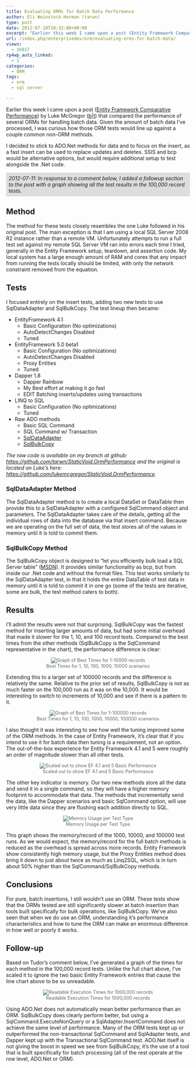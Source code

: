```yaml
---
title: Evaluating ORMs for Batch Data Performance
author: Eli Weinstock-Herman (tarwn)
type: post
date: 2012-07-10T10:32:00+00:00
excerpt: "Earlier this week I came upon a post (Entity Framework Comparative Performance) by Luke McGregor that compared the performance of several ORMs for handling batch data. Given the amount of batch data I've processed, I was curious how those ORM tests would line up against a couple common non-ORM methods."
url: /index.php/enterprisedev/orm/evaluating-orms-for-batch-data/
views:
  - 16017
rp4wp_auto_linked:
  - 1
categories:
  - ORM
tags:
  - orm
  - sql server

---
```

Earlier this week I came upon a post ([Entity Framework Comparative Performance][1]) by Luke McGregor ([b][2]|[t][3]) that compared the performance of several ORMs for handling batch data. Given the amount of batch data I&#8217;ve processed, I was curious how those ORM tests would line up against a couple common non-ORM methods.

I decided to stick to ADO.Net methods for data and to focus on the insert, as a fast insert can be used to replace updates and deletes. SSIS and bcp would be alternative options, but would require additional setup to test alongside the .Net code.

<div style="background-color: #dddddd; font-style: italic; padding: .5em; margin: bottom: .5em">
  2012-07-11: In response to a comment below, I added a followup section to the post with a graph showing all the test results in the 100,000 record tests.
</div>

## Method

The method for these tests closely resembles the one Luke followed in his original post. The main exception is that I am using a local SQL Server 2008 R2 instance rather than a remote VM. Unfortunately attempts to run a full test set against my remote SQL Server VM ran into errors each time I tried, generally in the Entity Framework setup, teardown, and assertion code. My local system has a large enough amount of RAM and cores that any impact from running the tests locally should be limited, with only the network constraint removed from the equation.

## Tests

I focused entirely on the insert tests, adding two new tests to use SqlDataAdapter and SqlBulkCopy. The test lineup then became:

  * EntityFramework 4.1 
      * Basic Configuration (No optimizations)
      * AutoDetectChanges Disabled
      * Tuned
  * EntityFramework 5.0 beta1 
      * Basic Configuration (No optimizations)
      * AutoDetectChanges Disabled
      * Proxy Entities
      * Tuned
  * Dapper 1.8 
      * Dapper Rainbow
      * My Best effort at making it go fast
      * EDIT Batching inserts/updates using transactions
  * LINQ to SQL 
      * Basic Configuration (No optimizations)
      * Tuned
  * Raw ADO methods 
      * Basic SQL Command
      * SQL Command w/ Transaction
      * [SqlDataAdapter][4]
      * [SqlBulkCopy][5]

_The raw code is available on my branch at github: <https://github.com/tarwn/StaticVoid.OrmPerformance> and the original is located on Luke&#8217;s here: <https://github.com/lukemcgregor/StaticVoid.OrmPerformance>._

### SqlDataAdapter Method

The SqlDataAdapter method is to create a local DataSet or DataTable then provide this to a SqlDataAdapter with a configured SqlCommand object and parameters. The SqlDataAdapter takes care of the details, getting all the individual rows of data into the database via that insert command. Because we are operating on the full set of data, the test stores all of the values in memory until it is told to commit them.

### SqlBulkCopy Method

The SqlBulkCopy object is designed to &#8220;let you efficiently bulk load a SQL Server table&#8221; ([MSDN][6]). It provides similar functionality as bcp, but from inside our .Net code and without the format files. This test works similarly to the SqlDataAdapter test, in that it holds the entire DataTable of test data in memory until it is told to commit it in one go (some of the tests are iterative, some are bulk, the test method caters to both).

## Results

I&#8217;ll admit the results were not that surprising. SqlBulkCopy was the fastest method for inserting larger amounts of data, but had some initial overhead that made it slower for the 1, 10, and 100 record tests. Compared to the best times from the other methods (SqlBulkCopy is the SqlCommand representative in the chart), the performance difference is clear:

<div style="color: #666666; text-align: center; font-size: 90%">
  <img src="http://tiernok.com/LTDBlog/ORM/Graph-1.png" alt="Graph of Best Times for 1-10000 records" /><br /> Best Times for 1, 10, 100, 1000, 10000 scenarios
</div>

Extending this to a larger set of 100000 records and the difference is relatively the same. Relative to the prior set of results, SqlBulkCopy is not as much faster on the 100,000 run as it was on the 10,000. It would be interesting to switch to increments of 10,000 and see if there is a pattern to it.

<div style="color: #666666; text-align: center; font-size: 90%">
  <img src="http://tiernok.com/LTDBlog/ORM/Graph-2.png" alt="Graph of Best Times for 1-100000 records" /><br /> Best Times for 1, 10, 100, 1000, 10000, 100000 scenarios
</div>

I also thought it was interesting to see how well the tuning improved some of the ORM methods. In the case of Entity Framework, it&#8217;s clear that if you intend to use it for batch data then tuning is a requirement, not an option. The out-of-the-box experience for Entity Framework 4.1 and 5 were roughly an order of magnitude slower than all other tests.

<div style="color: #666666; text-align: center; font-size: 90%">
  <img src="http://tiernok.com/LTDBlog/ORM/Graph-3.png" alt="Scaled out to show EF 4.1 and 5 Basic Performance" /><br /> Scaled out to show EF 4.1 and 5 Basic Performance
</div>

The other key indicator is memory. Our two new methods store all the data and send it in a single command, so they will have a higher memory footprint to accommodate that data. The methods that incrementally send the data, like the Dapper scenarios and basic SqlCommand option, will use very little data since they are flushing each addition directly to SQL.

<div style="color: #666666; text-align: center; font-size: 90%">
  <img src="http://tiernok.com/LTDBlog/ORM/Graph-4.png" alt="Memory Usage per Test Type" /><br /> Memory Usage per Test Type
</div>

This graph shows the memory/record of the 1000, 10000, and 100000 test runs. As we would expect, the memory/record for the full batch methods is reduced as the overhead is spread across more records. Entity Framework show consistently high memory usage, but the Proxy Entities method does bring it down to just about twice as much as Linq2SQL, which is in turn about 50% higher than the SqlCommand/SqlBulkCopy methods.

## Conclusions

For pure, batch insertions, I still wouldn&#8217;t use an ORM. These tests show that the ORMs tested are still significantly slower at batch insertion than tools built specifically for bulk operations, like SqlBulkCopy. We&#8217;ve also seen that when we do use an ORM, understanding it&#8217;s performance characteristics and how to tune the ORM can make an enormous difference in how well or poorly it works.

## Follow-up

Based on Tudor&#8217;s comment below, I&#8217;ve generated a graph of the times for each method in the 100,000 record tests. Unlike the full chart above, I&#8217;ve scaled it to ignore the two basic Entity Framework entries that cause the line chart above to be so unreadable. 

<div style="color: #666666; text-align: center; font-size: 90%">
  <img src="http://tiernok.com/LTDBlog/ORM/Graph-Followup.png" alt="Readable Execution Times for 1000,000 records" /><br /> Readable Execution Times for 1000,000 records
</div>

Using ADO.Net does not automatically mean better performance than an ORM. SqlBulkCopy does clearly perform better, but using a SqlCommand.ExecuteNonQuery or a SqlAdapter.InsertCommand does not achieve the same level of performance. Many of the ORM tests kept up or outperformed the non-transactional SqlCommand and SqlAdapter tests, and Dapper kept up with the Transactional SqlCommand test. ADO.Net itself is not giving the boost in speed we see from SqlBulkCopy, it&#8217;s the use of a tool that is built specifically for batch processing (all of the rest operate at the row level, ADO.Net or ORM).

 [1]: http://blog.staticvoid.co.nz/2012/03/entity-framework-comparative.html "Entity Framework Comparative Performance at static void; blog"
 [2]: http://blog.staticvoid.co.nz/ "static void; blog"
 [3]: https://twitter.com/staticv0id "staticv0id on twitter"
 [4]: https://github.com/tarwn/StaticVoid.OrmPerformance/blob/master/Harness.SqlCommand/InsertViaDataAdapterConfiguration.cs "Code for the SqlDataAdapter Scenario"
 [5]: https://github.com/tarwn/StaticVoid.OrmPerformance/blob/master/Harness.SqlCommand/InsertSqlBulkConfiguration.cs "Code for the SqlBulkCopy method"
 [6]: http://msdn.microsoft.com/en-us/library/system.data.sqlclient.sqlbulkcopy.aspx "MSDN - SQLBulkCopy"